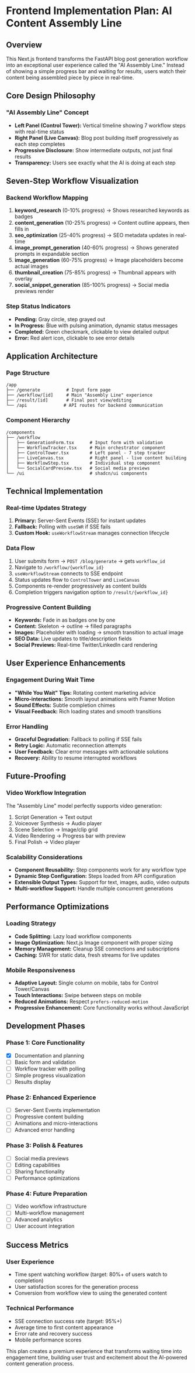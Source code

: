 # Frontend Implementation Plan: AI Content Assembly Line

## Overview
This Next.js frontend transforms the FastAPI blog post generation workflow into an exceptional user experience called the "AI Assembly Line." Instead of showing a simple progress bar and waiting for results, users watch their content being assembled piece by piece in real-time.

## Core Design Philosophy

### "AI Assembly Line" Concept
- **Left Panel (Control Tower):** Vertical timeline showing 7 workflow steps with real-time status
- **Right Panel (Live Canvas):** Blog post building itself progressively as each step completes
- **Progressive Disclosure:** Show intermediate outputs, not just final results
- **Transparency:** Users see exactly what the AI is doing at each step

## Seven-Step Workflow Visualization

### Backend Workflow Mapping
1. **keyword_research** (0-10% progress) → Shows researched keywords as badges
2. **content_generation** (10-25% progress) → Content outline appears, then fills in
3. **seo_optimization** (25-40% progress) → SEO metadata updates in real-time  
4. **image_prompt_generation** (40-60% progress) → Shows generated prompts in expandable section
5. **image_generation** (60-75% progress) → Image placeholders become actual images
6. **thumbnail_creation** (75-85% progress) → Thumbnail appears with overlay
7. **social_snippet_generation** (85-100% progress) → Social media previews render

### Step Status Indicators
- **Pending:** Gray circle, step grayed out
- **In Progress:** Blue with pulsing animation, dynamic status messages
- **Completed:** Green checkmark, clickable to view detailed output
- **Error:** Red alert icon, clickable to see error details

## Application Architecture

### Page Structure
```
/app
├── /generate          # Input form page
├── /workflow/[id]     # Main "Assembly Line" experience  
├── /result/[id]       # Final post view/editing
└── /api              # API routes for backend communication
```

### Component Hierarchy
```
/components
├── /workflow
│   ├── GenerationForm.tsx      # Input form with validation
│   ├── WorkflowTracker.tsx     # Main orchestrator component
│   ├── ControlTower.tsx        # Left panel - 7 step tracker
│   ├── LiveCanvas.tsx          # Right panel - live content building
│   ├── WorkflowStep.tsx        # Individual step component
│   └── SocialCardPreview.tsx   # Social media previews
└── /ui                         # shadcn/ui components
```

## Technical Implementation

### Real-time Updates Strategy
1. **Primary:** Server-Sent Events (SSE) for instant updates
2. **Fallback:** Polling with `useSWR` if SSE fails
3. **Custom Hook:** `useWorkflowStream` manages connection lifecycle

### Data Flow
1. User submits form → `POST /blog/generate` → gets `workflow_id`
2. Navigate to `/workflow/{workflow_id}`
3. `useWorkflowStream` connects to SSE endpoint
4. Status updates flow to `ControlTower` and `LiveCanvas`
5. Components re-render progressively as content builds
6. Completion triggers navigation option to `/result/{workflow_id}`

### Progressive Content Building
- **Keywords:** Fade in as badges one by one
- **Content:** Skeleton → outline → filled paragraphs
- **Images:** Placeholder with loading → smooth transition to actual image
- **SEO Data:** Live updates to title/description fields
- **Social Previews:** Real-time Twitter/LinkedIn card rendering

## User Experience Enhancements

### Engagement During Wait Time
- **"While You Wait" Tips:** Rotating content marketing advice
- **Micro-interactions:** Smooth layout animations with Framer Motion
- **Sound Effects:** Subtle completion chimes
- **Visual Feedback:** Rich loading states and smooth transitions

### Error Handling
- **Graceful Degradation:** Fallback to polling if SSE fails
- **Retry Logic:** Automatic reconnection attempts
- **User Feedback:** Clear error messages with actionable solutions
- **Recovery:** Ability to resume interrupted workflows

## Future-Proofing

### Video Workflow Integration
The "Assembly Line" model perfectly supports video generation:
1. Script Generation → Text output
2. Voiceover Synthesis → Audio player
3. Scene Selection → Image/clip grid
4. Video Rendering → Progress bar with preview
5. Final Polish → Video player

### Scalability Considerations
- **Component Reusability:** Step components work for any workflow type
- **Dynamic Step Configuration:** Steps loaded from API configuration
- **Extensible Output Types:** Support for text, images, audio, video outputs
- **Multi-workflow Support:** Handle multiple concurrent generations

## Performance Optimizations

### Loading Strategy
- **Code Splitting:** Lazy load workflow components
- **Image Optimization:** Next.js Image component with proper sizing
- **Memory Management:** Cleanup SSE connections and subscriptions
- **Caching:** SWR for static data, fresh streams for live updates

### Mobile Responsiveness
- **Adaptive Layout:** Single column on mobile, tabs for Control Tower/Canvas
- **Touch Interactions:** Swipe between steps on mobile
- **Reduced Animations:** Respect `prefers-reduced-motion`
- **Progressive Enhancement:** Core functionality works without JavaScript

## Development Phases

### Phase 1: Core Functionality
- [x] Documentation and planning
- [ ] Basic form and validation
- [ ] Workflow tracker with polling
- [ ] Simple progress visualization
- [ ] Results display

### Phase 2: Enhanced Experience  
- [ ] Server-Sent Events implementation
- [ ] Progressive content building
- [ ] Animations and micro-interactions
- [ ] Advanced error handling

### Phase 3: Polish & Features
- [ ] Social media previews
- [ ] Editing capabilities
- [ ] Sharing functionality
- [ ] Performance optimizations

### Phase 4: Future Preparation
- [ ] Video workflow infrastructure
- [ ] Multi-workflow management
- [ ] Advanced analytics
- [ ] User account integration

## Success Metrics

### User Experience
- Time spent watching workflow (target: 80%+ of users watch to completion)
- User satisfaction scores for the generation process
- Conversion from workflow view to using the generated content

### Technical Performance
- SSE connection success rate (target: 95%+)
- Average time to first content appearance
- Error rate and recovery success
- Mobile performance scores

This plan creates a premium experience that transforms waiting time into engagement time, building user trust and excitement about the AI-powered content generation process.